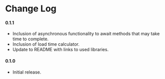 # Change Log

#### 0.1.1
- Inclusion of asynchronous functionality to await methods that may take time to complete.
- Inclusion of load time calculator.
- Update to README with links to used libraries.

#### 0.1.0
- Initial release.
